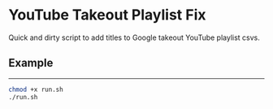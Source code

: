 # YouTube Takeout Playlist Fix

Quick and dirty script to add titles to Google takeout YouTube playlist csvs.

## Example

---

```zsh
chmod +x run.sh
./run.sh

```

